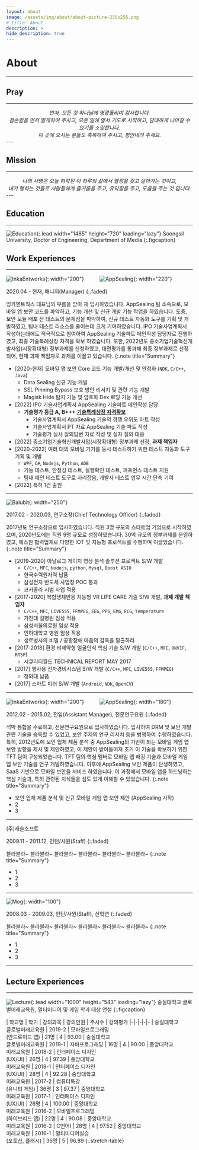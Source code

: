```yaml
---
layout: about
image: /assets/img/about/about-picture-256x256.png
# title: About
description: >
hide_description: true
---
```


# About
<!--author-->
* * *

## Pray
---
<center><i>
먼저, 모든 것 하나님께 영광돌리며 감사합니다.<br>
겸손함을 먼저 알게하여 주시고, 모든 일에 앞서 기도로 시작하고, 담대하게 나아갈 수 있기를 소망합니다.<br>
이 곳에 오시는 분들도 축복하여 주시고, 평안내려 주세요.
</i></center>
---

## Mission
---
<center><i>
나의 사명은 오늘 허락된 이 하루의 삶에서 열정을 갖고 살아가는 것이고,<br>
내가 행하는 것들로 사람들에게
즐거움을 주고,
유익함을 주고,
도움을 주는 것 입니다. 
</i></center>
---

## Education
---
![Education](/assets/img/about/education.jpg){:.lead width="1485" height="720" loading="lazy"}
Soongsil University, Doctor of Engineering, Department of Media
{:.figcaption}

## Work Experiences
---

![InkaEntworks](https://pds.saramin.co.kr/company/logo/201905/23/prxn50_wa9b-2rxicy_logo.png){: width="200"}　　　![AppSealing](https://resources.appsealing.com/4-svc/wp-content/uploads/2019/09/13145928/appsealing-new-logo-new.png){: width="220"}

2020.04 - 현재, 매니저(Manager)
{:.faded}

잉카엔트웍스 대표님의 부름을 받아 재 입사하였습니다. AppSealing 팀 소속으로, 모바일 앱 보안 코드를 파악하고, 기능 개선 및 신규 개발 기능 작업을 하였습니다.
도중, 보안 모듈 배포 전 테스트의 문제점을 파악하여, 신규 테스트 자동화 도구를 기획 및 개발하였고, 팀내 테스트 리소스를 줄이는데 크게 기여하였습니다.
IPO 기술사업계획서 작성하는데에도 적극적으로 참여하여 AppSealing 기술파트 메인작성 담당자로 진행하였고, 최종 기술특례상장 자격을 확보 하였습니다.
또한, 2022년도 중소기업기술혁신개발사업(시장확대형) 정부과제를 신청하였고, 대면평가를 통과해 최종 정부과제로 선정되어, 현재 과제 책임자로 과제를 이끌고 있습니다.
{:.note title="Summary"}

- [2020-현재] 모바일 앱 보안 Core 코드 기능 개발/개선 및 안정화 (`NDK`, `C/C++`, `Java`)
  - Data Sealing 신규 기능 개발
  - SSL Pinning Bypass 보호 방안 리서치 및 관련 기능 개발
  - Magisk Hide 탐지 기능 및 암호화 Dex 로딩 기능 개선
- [2022] IPO 기술사업계획서 AppSealing 기술파트 메인작성 담당
  - **기술평가 등급 A, B+++ [기술특례상장 자격확보](https://www.etnews.com/20220629000182)**
    - 기술사업계획서 AppSealing 기술의 경쟁 우위도 파트 작성
    - 기술사업계획서 PT 자료 AppSealing 기술 파트 작성
    - 기술평가 실사 질의답변 자료 작성 및 실자 질의 대응
- [2022] 중소기업기술혁신개발사업(시장확대형) 정부과제 선정, **과제 책임자**
- [2020-2022] 여러 대의 모바일 기기를 동시 테스트하기 위한 테스트 자동화 도구 기획 및 개발 
  - `WPF`, `C#`, `Nodejs`, `Python`, `ADB`
  - 기능 테스트, 안정성 테스트, 실행확인 테스트, 퍼포먼스 테스트 지원
  - 팀내 메인 테스트 도구로 자리잡음, 개발자 테스트 업무 시간 단축 기여
- [2022] 특허 1건 출원

---

![Balubit](/assets/img/about/blaubit.png){: width="250"}

2017.02 - 2020.03, 연구소장(Chief Technology Officer)
{:.faded}

2017년도 연구소장으로 입사하였습니다. 직원 3명 규모의 스타트업 기업으로 시작하였으며, 2020년도에는 직원 9명 규모로 성장하였습니다. 30억 규모의 정부과제를 운영하였고, 에스원 협력업체로 다양한 IOT 및 지능형 프로젝트를 수행하며 이끌었습니다.
{:.note title="Summary"}

- [2019-2020] 아날로그 게이지 영상 분석 솔루션 프로젝트 S/W 개발
  - `C/C++`, `MFC`, `Nodejs`, `python`, `Mysql`, `Boost ASIO`
  - 한국수력원자력 납품
  - 삼성전자 반도체 사업장 POC 통과
  - 코카콜라 시범 사업 적용
- [2017-2020] 복합생체반응 지능형 VR LIFE CARE 기술 S/W 개발, **과제 개발 책임자** 
  - `C/C++`, `MFC`, `LIVE555`, `FFMPEG`, `EEG`, `PPG`, `EMG`, `ECG`, `Temperature`
  - 가천대 길병원 임상 적용
  - 삼성서울의료원 임상 적용
  - 인하대학교 병원 임상 적용
  - 생로병사의 비밀 / 공황장애 마음의 감옥을 탈출하라
- [2017-2018] 환경 비제약형 얼굴인식 핵심 기술 S/W 개발 (`C/C++`, `MFC`, `ONVIF`, `RTSP`)
  - 시큐리티월드 TECHNICAL REPORT MAY 2017
- [2017] 행사용 전자경비시스템 S/W 개발 (`C/C++`, `MFC`, `LIVE555`, `FFMPEG`)
  - 청와대 납품
- [2017] 스마트 미러 S/W 개발 (`Android`, `NDK`, `OpenCV`)

---

![InkaEntworks](https://pds.saramin.co.kr/company/logo/201905/23/prxn50_wa9b-2rxicy_logo.png){: width="200"}　　　![AppSealing](/assets/img/about/appsealing.png){: width="180"}

2012.02 - 2015.02, 전임(Assistant Manager), 전문연구요원
{:.faded}

석박 통합을 수료하고, 전문연구요원으로 입사하였습니다. 입사하여 DRM 및 보안 개발 관련 기술을 습득할 수 있었고, 보안 주제의 연구 리서치 등을 병행하여 수행하였습니다. 특히, 2012년도에 보안 업체 제품 분석 중 AppSealing의 기반이 되는 모바일 게임 앱 보안 방향을 제시 및 제안하였고, 이 제안이 받아들여져 초기 이 기술을 확보하기 위한 TFT 팀이 구성되었습니다. TFT 팀의 핵심 멤버로 모바일 앱 해깅 기술과 모바일 게임 앱 보안 기술을 연구 개발하였습니다. 이후에 AppSealing 보안 제품이 탄생하였고, SaaS 기반으로 모바일 보안을 서비스 하였습니다. 이 과정에서 모바일 앱을 하드닝하는 핵심 기술과, 특허 관련된 지식들을 심도 있게 이해할 수 있었습니다.
{:.note title="Summary"}

- 보안 업체 제품 분석 및 신규 모바일 게임 앱 보안 제안 (AppSealing 시작)
- 2
- 3

---

(주)캐슬소프트

2009.11 - 2011.12, 인턴/사원(Staff)
{:.faded}

블라블라~ 블라블라~ 블라블라~ 블라블라~ 블라블라~ 블라블라~ 
{:.note title="Summary"}

- 1
- 2
- 3

---

![Mog](assets/img/about/mog.png){: width="100"}

2008.03 - 2009.03, 인턴/사원(Staff), 산학연
{:.faded}

블라블라~ 블라블라~ 블라블라~ 블라블라~ 블라블라~ 블라블라~ 
{:.note title="Summary"}

- 1
- 2
- 3

---

## Lecture Experiences
---
![Lecture](/assets/img/about/lecture.png){:.lead width="1000" height="543" loading="lazy"}
숭실대학교 글로벌미래교육원, 멀티미디어 및 게임 학과 대상 연설
{:.figcaption}

| 학교명 | 학기 | 강의과목 | 강의인원 | 주시수 | 강의평가
|-|-|-|-|-
| 숭실대학교<br/>글로벌미래교육원 | 2019-2 | 모바일프로그래밍<br/>(안드로이드 앱) | 21명 | 4 | 93.00
| 숭실대학교<br/>글로벌미래교육원 | 2019-1 | 자바프로그래밍 | 16명 | 4 | 90.00
| 중앙대학교<br/>미래교육원 | 2018-2 | 인터페이스 디자인<br/>(UX/UI) | 26명 | 4 | 97.39
| 중앙대학교<br/>미래교육원 | 2018-1 | 인터페이스 디자인<br/>(UX/UI) | 28명 | 4 | 92.28
| 중앙대학교<br/>미래교육원 | 2017-2 | 컴퓨터특강<br/>(유니티 게임) | 36명 | 3 | 97.37
| 중앙대학교<br/>미래교육원 | 2017-1 | 인터페이스 디자인<br/>(UX/UI) | 26명 | 4 | 100.00
| 중앙대학교<br/>미래교육원 | 2016-2 | 모바일프로그래밍<br/>(하이브리드 앱) | 22명 | 4 | 90.08
| 중앙대학교<br/>미래교육원 | 2016-2 | C언어I | 28명 | 4 | 97.52
| 중앙대학교<br/>미래교육원 | 2016-1 | 멀티미디어실습<br/>(포토샵, 플래시) | 36명 | 5 | 96.89
{:.stretch-table}
